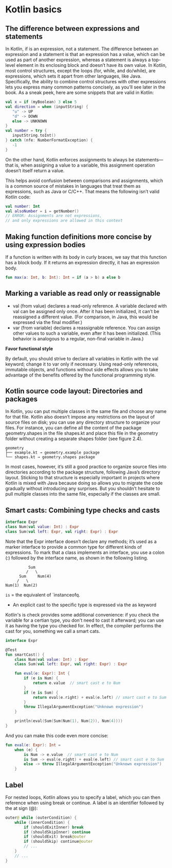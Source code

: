 # Kotlin basics

## The difference between expressions and statements

In Kotlin, if is an expression, not a statement.
The difference between an expression and a statement is that an expression has a value,
which can be used as part of another expression, whereas a statement is always a top-level
element in its enclosing block and doesn’t have its own value. In Kotlin, most control structures,
except the loops (for, while, and do/while), are expressions, which sets it apart from other languages,
like Java. Specifically, the ability to combine control structures with other expressions
lets you express many common patterns concisely, as you’ll see later in the book. As a sneak peek,
here are some snippets that are valid in Kotlin:

```kotlin
val x = if (myBoolean) 3 else 5
val direction = when (inputString) {
   "u" -> UP
   "d" -> DOWN
   else -> UNKNOWN
}
val number = try {
   inputString.toInt()
} catch (nfe: NumberFormatException) {
   -1
}
```

On the other hand, Kotlin enforces assignments to always be statements—that is,
when assigning a value to a variable, this assignment operation doesn’t itself return a value.

This helps avoid confusion between comparisons and assignments,
which is a common source of mistakes in languages that treat them as expressions,
such as Java or C/C++. That means the following isn’t valid Kotlin code:

```kotlin
val number: Int
val alsoNumber = i = getNumber()
// ERROR: Assignments are not expressions,
// and only expressions are allowed in this context
```

## Making function definitions more concise by using expression bodies

If a function is written with its body in curly braces, we say that this function has a block body.
If it returns an expression directly, it has an expression body.

```kotlin
fun max(a: Int, b: Int): Int = if (a > b) a else b
```

## Marking a variable as read only or reassignable

- val (from value) declares a read-only reference. A variable declared with val can be assigned only once.
After it has been initialized, it can’t be reassigned a different value.
(For comparison, in Java, this would be expressed via the final modifier.)
- var (from variable) declares a reassignable reference. You can assign other values to such a variable,
even after it has been initialized. (This behavior is analogous to a regular, non-final variable in Java.)

**Favor functional style**

By default, you should strive to declare all variables in Kotlin with the val keyword;
change it to var only if necessary. Using read-only references,
immutable objects, and functions without side effects allows you to take advantage of the benefits offered
by the functional programming style.


## Kotlin source code layout: Directories and packages

In Kotlin, you can put multiple classes in the same file and choose any name for that file.
Kotlin also doesn’t impose any restrictions on the layout of source files on disk;
you can use any directory structure to organize your files.
For instance, you can define all the content of the package geometry.shapes in the file shapes.kt
and place this file in the geometry folder without creating a separate shapes folder (see figure 2.4).

```
geometry
├── example.kt → geometry.example package
└── shapes.kt → geometry.shapes package
```

In most cases, however, it’s still a good practice to organize source files into directories according to the package structure,
following Java’s directory layout. Sticking to that structure is especially important in projects where Kotlin is mixed
with Java because doing so allows you to migrate the code gradually without introducing any surprises.
But you shouldn’t hesitate to pull multiple classes into the same file, especially if the classes are small.

## Smart casts: Combining type checks and casts

```kotlin
interface Expr
class Num(val value: Int) : Expr
class Sum(val left: Expr, val right: Expr) : Expr
```

Note that the Expr interface doesn’t declare any methods; it’s used as a marker interface
to provide a common type for different kinds of expressions.
To mark that a class implements an interface, you use a colon (:) followed by the interface name,
as shown in the following listing.

```
          Sum
         /   \
      Sum     Num(4)
     /   \
Num(1)  Num(2)
```

`is` = the equivalent of `instanceofq.
- An explicit cast to the specific type is expressed via the as keyword

Kotlin's is check provides some additional convenience: if you check the variable for a certian type,
you don't need to cast it afterward; you can use it as having the type you checked for.
In effect, the compiler performs the cast for you, something we call a smart cats.


```kotlin
interface Expr

@Test
fun smartCast() {
    class Num(val value: Int) : Expr
    class Sum(val left: Expr, val right: Expr) : Expr

    fun eval(e: Expr): Int {
        if (e is Num) {
            return e.value  // smart cast e to Num
        }
        if (e is Sum) {
            return eval(e.right) + eval(e.left) // smart cast e to Sum
        }
        throw IllegalArgumentException("Unknown expression")
    }

    println(eval(Sum(Sum(Num(1), Num(2)), Num(4))))
}
```

And you can make this code even more concise:
```kotlin
fun eval(e: Expr): Int =
    when (e) {
        is Num -> e.value  // smart cast e to Num
        is Sum -> eval(e.right) + eval(e.left) // smart cast e to Sum
        else -> throw IllegalArgumentException("Unknown expression")
    }
```

## Label

For nested loops, Kotlin allows you to specify a label, which you can then reference when using break or continue.
A label is an identifier followed by the at sign (@):

```kotlin
outer@ while (outerCondition) {
    while (innerCondition) {
        if (shouldExitInner) break
        if (shouldSkipInner) continue
        if (shouldExit) break@outer
        if (shouldSkip) continue@outer
        // ...
    }
    // ...
}
```